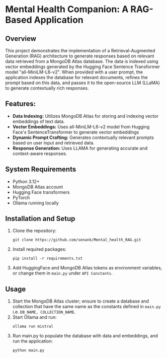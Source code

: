 <h1>Mental Health Companion: A RAG-Based Application</h1>

## Overview
This project demonstrates the implementation of a Retrieval-Augmented Generation (RAG) architecture to generate responses based on relevant data retrieved from a MongoDB Atlas database. The data is indexed using vector embeddings generated by the Hugging Face Sentence Transformer model "all-MiniLM-L6-v2". When provided with a user prompt, the application indexes the database for relevant documents, refines the prompt based on this data, and passes it to the open-source LLM (LLaMA) to generate contextually rich responses.

## Features:
- **Data Indexing:** Utilizes MongoDB Atlas for storing and indexing vector embeddings of text data.
- **Vector Embeddings:** Uses all-MiniLM-L6-v2 model from  Hugging Face's SentenceTransformer to generate vector embeddings
- **Dynamic Prompt Crafting:** Generates contextually relevant prompts based on user input and retrieved data.
- **Response Generation:** Uses LLAMA for generating accurate and context-aware responses.

## System Requirements
- Python 3.12+
- MongoDB Atlas account
- Hugging Face transformers
- PyTorch
- Ollama running locally 

## Installation and Setup
1. Clone the repository:
   ```
   git clone https://github.com/senank/Mental_health_RAG.git
   ```
2. Install required packages:
   ```
   pip install -r requirements.txt
   ```
3. Add HuggingFace and MongoDB Atlas tokens as environment variables, or change them in ```main.py``` under ```API Constants```.

## Usage
1. Start the MongoDB Atlas cluster; ensure to create a database and collection that have the same name as the constants defined in ```main.py``` i.e. ```DB_NAME, COLLECTION_NAME```.
2. Start Ollama and run:
   ```
   ollama run mistral
   ```
4. Run main.py to populate the database with data and embeddings, and run the application:
   ```
   python main.py
   ```
